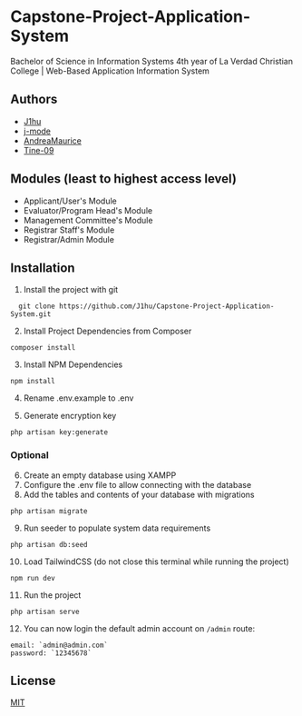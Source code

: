 # Capstone-Project-Application-System
Bachelor of Science in Information Systems 4th year of La Verdad Christian College | Web-Based Application Information System

## Authors
- [J1hu](https://www.github.com/J1hu)
- [j-mode](https://www.github.com/j-mode)
- [AndreaMaurice](https://www.github.com/AndreaMaurice)
- [Tine-09](https://github.com/Tine-09)

## Modules (least to highest access level)
- Applicant/User's Module
- Evaluator/Program Head's Module
- Management Committee's Module
- Registrar Staff's Module
- Registrar/Admin Module

## Installation

1. Install the project with git

```
  git clone https://github.com/J1hu/Capstone-Project-Application-System.git
```   
2. Install Project Dependencies from Composer

```
composer install 
```

3. Install NPM Dependencies
```
npm install 
```

4. Rename .env.example to .env


5. Generate encryption key
```
php artisan key:generate
```

### Optional

6. Create an empty database using XAMPP
7. Configure the .env file to allow connecting with the database
8. Add the tables and contents of your database with migrations 
```
php artisan migrate
```

9. Run seeder to populate system data requirements
```
php artisan db:seed
```

10. Load TailwindCSS (do not close this terminal while running the project)
```
npm run dev
```

11. Run the project
```
php artisan serve
```

12. You can now login the default admin account on `/admin` route:
```
email: `admin@admin.com`
password: `12345678`
```

## License
[MIT](https://choosealicense.com/licenses/mit/)

